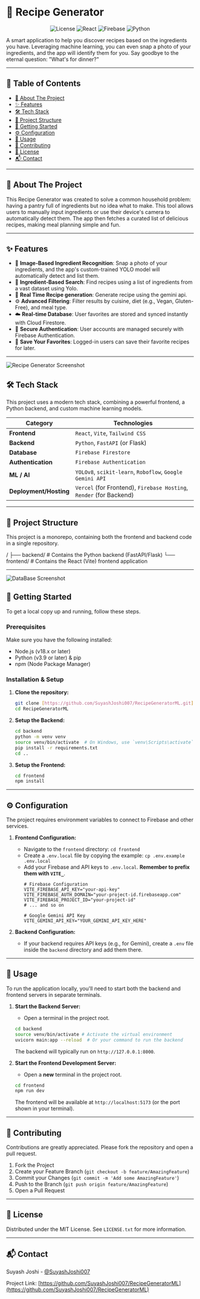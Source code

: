 
# 🍳 Recipe Generator

<p align="center">
  <img src="https://img.shields.io/badge/license-MIT-blue.svg" alt="License">
  <img src="https://img.shields.io/badge/React-20232A?style=for-the-badge&logo=react&logoColor=61DAFB" alt="React">
  <img src="https://img.shields.io/badge/Firebase-FFCA28?style=for-the-badge&logo=firebase&logoColor=black" alt="Firebase">
  <img src="https://img.shields.io/badge/Python-3776AB?style=for-the-badge&logo=python&logoColor=white" alt="Python">
</p>

A smart application to help you discover recipes based on the ingredients you have. Leveraging machine learning, you can even snap a photo of your ingredients, and the app will identify them for you. Say goodbye to the eternal question: "What's for dinner?"

---

## 📖 Table of Contents

- [📝 About The Project](#-about-the-project)
- [✨ Features](#-features)
- [🛠️ Tech Stack](#️-tech-stack)
- [📂 Project Structure](#-project-structure)
- [🚀 Getting Started](#-getting-started)
- [⚙️ Configuration](#️-configuration)
- [🧩 Usage](#-usage)
- [🤝 Contributing](#-contributing)
- [📄 License](#-license)
- [📬 Contact](#-contact)

---

## 📝 About The Project

This Recipe Generator was created to solve a common household problem: having a pantry full of ingredients but no idea what to make. This tool allows users to manually input ingredients or use their device's camera to automatically detect them. The app then fetches a curated list of delicious recipes, making meal planning simple and fun.

---

## ✨ Features

-   📸 **Image-Based Ingredient Recognition**: Snap a photo of your ingredients, and the app's custom-trained YOLO model will automatically detect and list them.
-   📝 **Ingredient-Based Search**: Find recipes using a list of ingredients from a vast dataset using Yolo.
-   💾 **Real Time Recipe generation**: Generate recipe using the gemini api.
-   ⚙️ **Advanced Filtering**: Filter results by cuisine, diet (e.g., Vegan, Gluten-Free), and meal type.
-   ☁️ **Real-time Database**: User favorites are stored and synced instantly with Cloud Firestore.
-   🔐 **Secure Authentication**: User accounts are managed securely with Firebase Authentication.
-   💾 **Save Your Favorites**: Logged-in users can save their favorite recipes for later.


---
![Recipe Generator Screenshot](./frontend/public/landingPage.png)

## 🛠️ Tech Stack


This project uses a modern tech stack, combining a powerful frontend, a Python backend, and custom machine learning models.

| Category                | Technologies                                                                          |
| ----------------------- | ------------------------------------------------------------------------------------- |
| **Frontend** | `React`, `Vite`, `Tailwind CSS`                                                       |
| **Backend** | `Python`, `FastAPI` (or Flask)                                                        |
| **Database** | `Firebase Firestore`                                                                  |
| **Authentication** | `Firebase Authentication`                                                             |
| **ML / AI** | `YOLOv8`, `scikit-learn`, `Roboflow`, `Google Gemini API`                              |
| **Deployment/Hosting** | `Vercel` (for Frontend), `Firebase Hosting`, `Render` (for Backend)                   |

---

## 📂 Project Structure

This project is a monorepo, containing both the frontend and backend code in a single repository.

/
├── backend/      # Contains the Python backend (FastAPI/Flask)
└── frontend/     # Contains the React (Vite) frontend application


---

![DataBase Screenshot](./frontend/public/database.png)

## 🚀 Getting Started

To get a local copy up and running, follow these steps.

### Prerequisites

Make sure you have the following installed:
- Node.js (v18.x or later)
- Python (v3.9 or later) & pip
- npm (Node Package Manager)

### Installation & Setup

1.  **Clone the repository:**
    ```bash
    git clone [https://github.com/SuyashJoshi007/RecipeGeneratorML.git](https://github.com/SuyashJoshi007/RecipeGeneratorML.git)
    cd RecipeGeneratorML
    ```

2.  **Setup the Backend:**
    ```bash
    cd backend
    python -m venv venv
    source venv/bin/activate  # On Windows, use `venv\Scripts\activate`
    pip install -r requirements.txt
    cd ..
    ```

3.  **Setup the Frontend:**
    ```bash
    cd frontend
    npm install
    ```

---

## ⚙️ Configuration

The project requires environment variables to connect to Firebase and other services.

1.  **Frontend Configuration:**
    - Navigate to the `frontend` directory: `cd frontend`
    - Create a `.env.local` file by copying the example: `cp .env.example .env.local`
    - Add your Firebase and API keys to `.env.local`. **Remember to prefix them with `VITE_`**.
      ```.env
      # Firebase Configuration
      VITE_FIREBASE_API_KEY="your-api-key"
      VITE_FIREBASE_AUTH_DOMAIN="your-project-id.firebaseapp.com"
      VITE_FIREBASE_PROJECT_ID="your-project-id"
      # ... and so on

      # Google Gemini API Key
      VITE_GEMINI_API_KEY="YOUR_GEMINI_API_KEY_HERE"
      ```

2.  **Backend Configuration:**
    - If your backend requires API keys (e.g., for Gemini), create a `.env` file inside the `backend` directory and add them there.

---

## 🧩 Usage

To run the application locally, you'll need to start both the backend and frontend servers in separate terminals.

1.  **Start the Backend Server:**
    - Open a terminal in the project root.
    ```bash
    cd backend
    source venv/bin/activate # Activate the virtual environment
    uvicorn main:app --reload  # Or your command to run the backend
    ```
    The backend will typically run on `http://127.0.0.1:8000`.

2.  **Start the Frontend Development Server:**
    - Open a **new** terminal in the project root.
    ```bash
    cd frontend
    npm run dev
    ```
    The frontend will be available at `http://localhost:5173` (or the port shown in your terminal).

---

## 🤝 Contributing

Contributions are greatly appreciated. Please fork the repository and open a pull request.

1.  Fork the Project
2.  Create your Feature Branch (`git checkout -b feature/AmazingFeature`)
3.  Commit your Changes (`git commit -m 'Add some AmazingFeature'`)
4.  Push to the Branch (`git push origin feature/AmazingFeature`)
5.  Open a Pull Request

---

## 📄 License

Distributed under the MIT License. See `LICENSE.txt` for more information.

---

## 📬 Contact

Suyash Joshi - [@SuyashJoshi007](https://github.com/SuyashJoshi007)

Project Link: [https://github.com/SuyashJoshi007/RecipeGeneratorML](https://github.com/SuyashJoshi007/RecipeGeneratorML)
